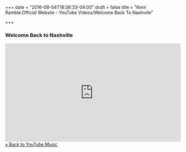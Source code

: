 +++
date = "2016-08-04T18:36:33-04:00"
draft = false
title = "Kern Ramble:Official Website - YouTube Videos/Welcome Back To Nashville"

+++


<div itemscope itemtype="http://schema.org/MusicAlbum">
 
<h3><span itemprop="name">Welcome Back to Nashville</span></h3>

<iframe width="560" height="315" src="https://www.youtube.com/embed/videoseries?list=PLlxfuCp2_YP-gShHqLGAMRHQuHGegMoei" frameborder="0" allow="accelerometer; autoplay; encrypted-media; gyroscope; picture-in-picture" allowfullscreen></iframe>
</div>


<div><a href="/youtube/" alt="Store">&laquo; Back to YouTube Music</a></div>
